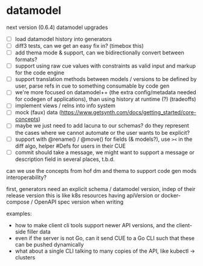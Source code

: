# datamodel

next version (0.6.4) datamodel upgrades

- [ ] load datamodel history into generators
- [ ] diff3 tests, can we get an easy fix in? (timebox this)
- [ ] add thema mode & support, can we bidirectionally convert between formats?
- [ ] support using raw cue values with constraints as valid input and markup for the code engine
- [ ] support translation methods between models / versions to be defined by user, parse refs in cue to something consumable by code gen
- [ ] we're more focused on datamodel++ (the extra config/metadata needed for codegen of applications), than using history at runtime (?) (tradeoffs)
- [ ] implement views / relns into info system
- [ ] mock (faux) data (https://www.getsynth.com/docs/getting_started/core-concepts)
- [ ] maybe we just need to add lacuna to our schemas? do they represent the cases where we cannot automate or the user wants to be explicit?
- [ ] support with @rename() / @move() for fields (& models?), use `><` in the diff algo, helper #Defs for users in their CUE
- [ ] commit should take a message, we might want to support a message or description field in several places, t.b.d.

can we use the concepts from hof dm and thema
to support code gen mods interoperability?

first, generators need an explicit schema / datamodel version, indep of their release version
this is like k8s resources having apiVersion or docker-compose / OpenAPI spec version when writing

examples:

- how to make client cli tools support newer API versions, and the client-side filler data
- even if the server is not Go, can it send CUE to a Go CLI such that these can be pushed dynamically
- what about a single CLI talking to many copies of the API, like kubectl -> clusters

